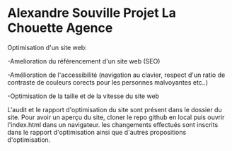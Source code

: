 # Alexandre Souville Projet La Chouette Agence

Optimisation d'un site web:

  -Amelioration du référencement d'un site web (SEO)
  
  -Amélioration de l'accessibilité (navigation au clavier, respect d'un ratio de contraste de couleurs corects pour les personnes malvoyantes etc..)
  
  -Optimisation de la taille et de la vitesse du site web
  
 
L'audit et le rapport d'optimisation du site sont présent dans le dossier du site.
Pour avoir un aperçu du site, cloner le repo github en local puis ouvrir l'index.html dans un navigateur.
les changements effectués sont inscrits dans le rapport d'optimisation ainsi que d'autres propositions d'optimisation.
